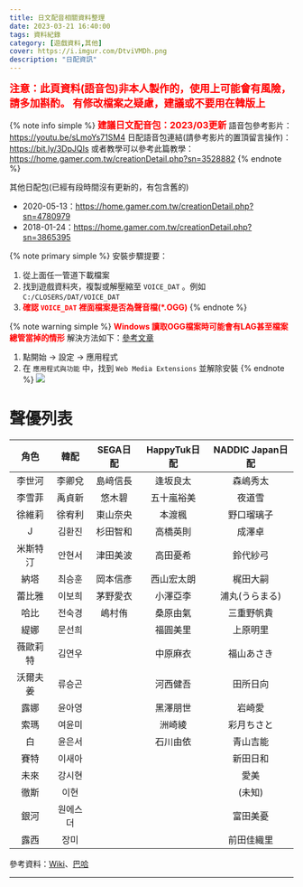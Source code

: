 ```yaml
---
title: 日文配音相關資料整理
date: 2023-03-21 16:40:00
tags: 資料紀錄
category: [遊戲資料,其他]
cover: https://i.imgur.com/DtviVMDh.png
description: "日配資訊"
---
```


**<font color=#FF0000 size=4>注意：此頁資料(語音包)非本人製作的，使用上可能會有風險，請多加斟酌。</font>**
**<font color=#FF0000 size=4>有修改檔案之疑慮，建議或不要用在韓版上</font>**

{% note info simple %}
**<font color=#FF0000 size=3>建議日文配音包：2023/03更新</font>**
語音包參考影片：https://youtu.be/sLmoYs71SM4
日配語音包連結(請參考影片的置頂留言操作)：https://bit.ly/3DpJQIs
或者教學可以參考此篇教學：https://home.gamer.com.tw/creationDetail.php?sn=3528882
{% endnote %}


其他日配包(已經有段時間沒有更新的，有包含舊的)
- 2020-05-13：https://home.gamer.com.tw/creationDetail.php?sn=4780979
- 2018-01-24：https://home.gamer.com.tw/creationDetail.php?sn=3865395

{% note primary simple %}
安裝步驟提要：
1. 從上面任一管道下載檔案
1. 找到遊戲資料夾，複製或解壓縮至 `VOICE_DAT` 。例如 `C:/CLOSERS/DAT/VOICE_DAT`
1. **<font color=red>確認 `VOICE_DAT` 裡面檔案是否為聲音檔(*.OGG)</font>**
{% endnote %}

{% note warning simple %}
**<font color=red>Windows 讀取OGG檔案時可能會有LAG甚至檔案總管當掉的情形</font>**
解決方法如下：[參考文章](https://superuser.com/questions/1699869/file-explorer-lag-crash-while-deleting-modify-ogg-files-within-nested-folders)
1. 點開始 -> 設定 -> 應用程式
1. 在 `應用程式與功能` 中，找到 `Web Media Extensions` 並解除安裝
{% endnote %}
![](https://i.imgur.com/EiJLp1r.png)

# 聲優列表
|角色|韓配|SEGA日配|HappyTuk日配|NADDIC Japan日配|
|:-:|:-:|:-:|:-:|:-:|
|李世河|李卿兌|島﨑信長|逢坂良太|森嶋秀太|
|李雪菲|禹貞新|悠木碧|五十嵐裕美|夜道雪|
|徐維莉|徐宥利|東山奈央|本渡楓|野口瑠璃子|
|J|김환진|杉田智和|高橋英則|成澤卓|
|米斯特汀|안현서|津田美波|高田憂希|鈴代紗弓|
|納塔|최승훈|岡本信彥|西山宏太朗|梶田大嗣|
|蕾比雅|이보희|茅野愛衣|小澤亞李|浦丸(うらまる)|
|哈比|전숙경|嶋村侑|桑原由氣|三重野帆貴|
|緹娜|문선희||福圓美里|上原明里|
|薇歐莉特|김연우||中原麻衣|福山あさき|
|沃爾夫姜|류승곤||河西健吾|田所日向|
|露娜|윤아영||黑澤朋世|岩崎愛|
|索瑪|여윤미||洲崎綾|彩月ちさと|
|白|윤은서||石川由依|青山吉能|
|賽特|이새아|||新田日和|
|未來|강시현|||愛美|
|徹斯|이현|||(未知)|
|銀河|원에스더|||富田美憂|
|露西|장미|||前田佳織里|

參考資料：[Wiki](https://zh.m.wikipedia.org/zh-tw/CLOSERS)、[巴哈](https://home.gamer.com.tw/creationDetail.php?sn=4935914)


---